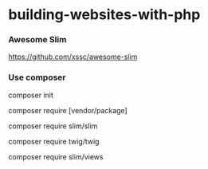 # building-websites-with-php



### Awesome Slim

https://github.com/xssc/awesome-slim


### Use composer 

composer init

composer require [vendor/package]

composer require slim/slim

composer require twig/twig

composer require slim/views